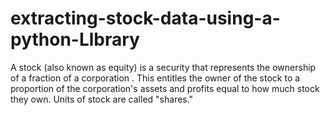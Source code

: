 # extracting-stock-data-using-a-python-Llbrary
A stock (also known as equity) is a security that represents the ownership of a fraction of a  corporation . This entitles the owner of the stock to a proportion of the corporation's  assets  and profits equal to how much stock they own. Units of stock are called "shares."
